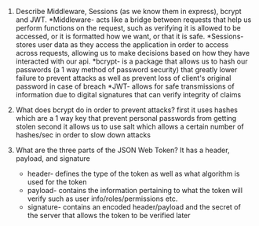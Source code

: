 <!-- Answers to the Short Answer Essay Questions go here -->

1.  Describe Middleware, Sessions (as we know them in express), bcrypt and JWT.
    *Middleware- acts like a bridge between requests that help us perform functions on the request, such as verifying it is allowed to be accessed, or it is formatted how we want, or that it is safe.
    *Sessions- stores user data as they access the application in order to access across requests, allowing us to make decisions based on how they have interacted with our api.
    *bcrypt- is a package that allows us to hash our passwords (a 1 way method of password security) that greatly lower failure to prevent attacks as well as prevent loss of client's original password in case of breach
    *JWT- allows for safe transmissions of information due to digital signatures that can verify integrity of claims

2.  What does bcrypt do in order to prevent attacks?
    first it uses hashes which are a 1 way key that prevent personal passwords
    from getting stolen
    second it allows us to use salt which allows a certain number of hashes/sec in order to slow down attacks

3.  What are the three parts of the JSON Web Token?
    It has a header, payload, and signature
    * header- defines the type of the token as well as what algorithm is used for the token
    * payload- contains the information pertaining to what the token will verify such as user info/roles/permissions etc.
    * signature- contains an encoded header/payload and the secret of the server that allows the token to be verified later